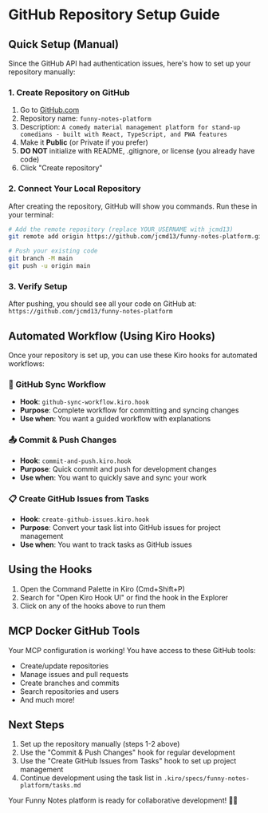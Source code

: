 # GitHub Repository Setup Guide

## Quick Setup (Manual)

Since the GitHub API had authentication issues, here's how to set up your repository manually:

### 1. Create Repository on GitHub
1. Go to [GitHub.com](https://github.com/new)
2. Repository name: `funny-notes-platform`
3. Description: `A comedy material management platform for stand-up comedians - built with React, TypeScript, and PWA features`
4. Make it **Public** (or Private if you prefer)
5. **DO NOT** initialize with README, .gitignore, or license (you already have code)
6. Click "Create repository"

### 2. Connect Your Local Repository
After creating the repository, GitHub will show you commands. Run these in your terminal:

```bash
# Add the remote repository (replace YOUR_USERNAME with jcmd13)
git remote add origin https://github.com/jcmd13/funny-notes-platform.git

# Push your existing code
git branch -M main
git push -u origin main
```

### 3. Verify Setup
After pushing, you should see all your code on GitHub at:
`https://github.com/jcmd13/funny-notes-platform`

## Automated Workflow (Using Kiro Hooks)

Once your repository is set up, you can use these Kiro hooks for automated workflows:

### 🔄 GitHub Sync Workflow
- **Hook**: `github-sync-workflow.kiro.hook`
- **Purpose**: Complete workflow for committing and syncing changes
- **Use when**: You want a guided workflow with explanations

### 📤 Commit & Push Changes  
- **Hook**: `commit-and-push.kiro.hook`
- **Purpose**: Quick commit and push for development changes
- **Use when**: You want to quickly save and sync your work

### 📋 Create GitHub Issues from Tasks
- **Hook**: `create-github-issues.kiro.hook`
- **Purpose**: Convert your task list into GitHub issues for project management
- **Use when**: You want to track tasks as GitHub issues

## Using the Hooks

1. Open the Command Palette in Kiro (Cmd+Shift+P)
2. Search for "Open Kiro Hook UI" or find the hook in the Explorer
3. Click on any of the hooks above to run them

## MCP Docker GitHub Tools

Your MCP configuration is working! You have access to these GitHub tools:
- Create/update repositories
- Manage issues and pull requests  
- Create branches and commits
- Search repositories and users
- And much more!

## Next Steps

1. Set up the repository manually (steps 1-2 above)
2. Use the "Commit & Push Changes" hook for regular development
3. Use the "Create GitHub Issues from Tasks" hook to set up project management
4. Continue development using the task list in `.kiro/specs/funny-notes-platform/tasks.md`

Your Funny Notes platform is ready for collaborative development! 🎤✨